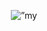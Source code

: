 <p align="center">
<img src="<https://user-images.githubusercontent.com/23361336/246661066-88ce667a-6e0c-46b6-beda-9ea4d954d3b2.png>" alt=”my banner”>
</p>
<!-- **Basavaraj-PN/Basavaraj-PN** is a ✨ _special_ ✨ repository because its `README.md` (this file) appears on your GitHub profile.

Here are some ideas to get you started:

- 🔭 I’m currently working on ...
- 🌱 I’m currently learning ...
- 👯 I’m looking to collaborate on ...
- 🤔 I’m looking for help with ...
- 💬 Ask me about ...
- 📫 How to reach me: ...
- 😄 Pronouns: ...
- ⚡ Fun fact: ... -->
